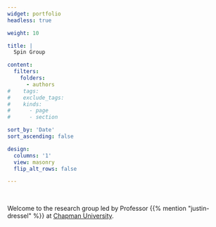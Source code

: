 ```yaml
---
widget: portfolio
headless: true  

weight: 10  

title: |
  Spin Group

content:
  filters:
    folders:
      - authors
#    tags:
#    exclude_tags:
#    kinds:
#      - page
#      - section

sort_by: 'Date'
sort_ascending: false

design:
  columns: '1'
  view: masonry
  flip_alt_rows: false

---
```


<br>

Welcome to the research group led by Professor {{% mention "justin-dressel" %}} at [Chapman University](https://www.chapman.edu/physics").

